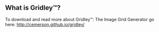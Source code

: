 ## What is Gridley™? 

To download and read more about Gridley™: The Image Grid Generator go here:
http://cemerson.github.io/gridley/
